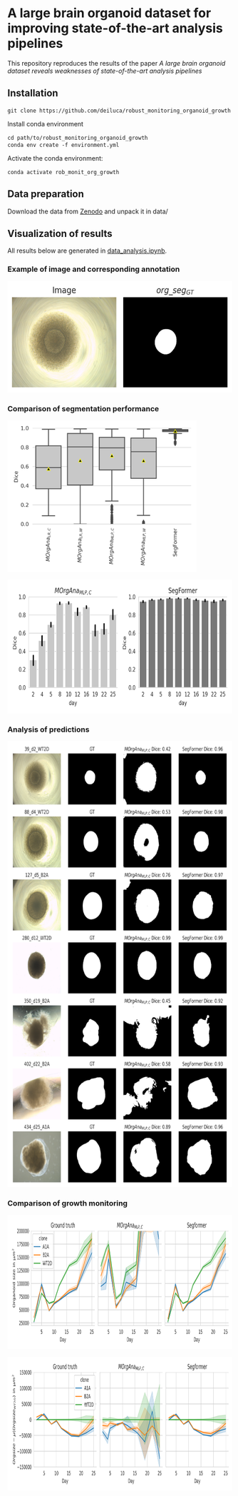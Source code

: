 # A large brain organoid dataset for improving state-of-the-art analysis pipelines

This repository reproduces the results of the paper *A large brain organoid dataset reveals weaknesses of state-of-the-art analysis pipelines*

## Installation
```
git clone https://github.com/deiluca/robust_monitoring_organoid_growth
```
Install conda environment
```
cd path/to/robust_monitoring_organoid_growth
conda env create -f environment.yml
```

Activate the conda environment:

```
conda activate rob_monit_org_growth
```

## Data preparation

Download the data from [Zenodo](https://zenodo.org/deposit/7836864) and unpack it in data/

## Visualization of results


All results below are generated in [data_analysis.ipynb](data_analysis.ipynb).

### Example of image and corresponding annotation

<img src='plots/example_gt_segmentation.png'
     alt="Markdown Monster icon"
     style="float: center; margin-right: 10px; height:250px" />

### Comparison of segmentation performance

<img src='plots/dice_scores_segformer_vs_morgana.png'
     style="float: center; margin-right: 10px; height:340px" />

<img src='plots/dice_scores_per_day_segformer_vs_morgana.png'
     style="float: center; margin-right: 10px; height:300px" />

### Analysis of predictions

<img src='plots/morgana_mlp_c_vs_segformer_one_example_per_day_selected.png'
     style="float: center; margin-right: 10px; height:1000px" />

### Comparison of growth monitoring

<img src='plots/gt_vs_morgana_vs_segformer_org_size.png'
     alt="Markdown Monster icon"
     style="float: center; margin-right: 10px; height:300px" />

<img src='plots/gt_vs_morgana_vs_segformer_org_size_rel_to_wt.png'
     alt="Markdown Monster icon"
     style="float: center; margin-right: 10px; height:300px" />